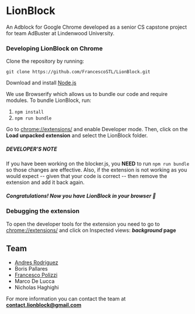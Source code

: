 # LionBlock
An Adblock for Google Chrome developed as a senior CS capstone project for team AdBuster at Lindenwood University.

### Developing LionBlock on Chrome

Clone the repository by running:
```
git clone https://github.com/FrancescoSTL/LionBlock.git
```
Download and install [Node.js](https://nodejs.org/en/download/)

We use Browserify which allows us to bundle our code and require modules. To bundle LionBlock, run:

1. `npm install`
2. `npm run bundle`

Go to [chrome://extensions/](chrome://extensions) and enable Developer mode. Then, click on the **Load unpacked extension** and select the LionBlock folder.

##### DEVELOPER'S NOTE
If you have been working on the blocker.js, you **NEED** to run `npm run bundle` so those changes are effective. Also, if the extension is not working as you would expect -- given that your code is correct -- then remove the extension and add it back again.

##### Congratulations! Now you have LionBlock in your browser 🎉

### Debugging the extension
To open the developer tools for the extension you need to go to [chrome://extensions/](chrome://extensions) and click on Inspected views: **_background_ page** 

## Team
* [Andres Rodriguez](http://www.andresrodh.com)
* Boris Pallares
* [Francesco Polizzi](http://www.francesco.tech)
* Marco De Lucca
* Nicholas Haghighi

For more information you can contact the team at **contact.lionblock@gmail.com**